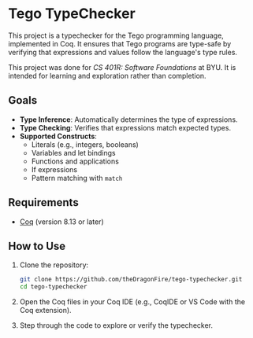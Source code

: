 # Tego TypeChecker

This project is a typechecker for the Tego programming language, implemented in Coq. It ensures that Tego programs are type-safe by verifying that expressions and values follow the language's type rules.

This project was done for *CS 401R: Software Foundations* at BYU. It is intended for learning and exploration rather than completion.

## Goals

- **Type Inference**: Automatically determines the type of expressions.
- **Type Checking**: Verifies that expressions match expected types.
- **Supported Constructs**:
  - Literals (e.g., integers, booleans)
  - Variables and let bindings
  - Functions and applications
  - If expressions
  - Pattern matching with `match`

## Requirements

- [Coq](https://coq.inria.fr/) (version 8.13 or later)

## How to Use

1. Clone the repository:
   ```bash
   git clone https://github.com/theDragonFire/tego-typechecker.git
   cd tego-typechecker
   ```

2. Open the Coq files in your Coq IDE (e.g., CoqIDE or VS Code with the Coq extension).

3. Step through the code to explore or verify the typechecker.
